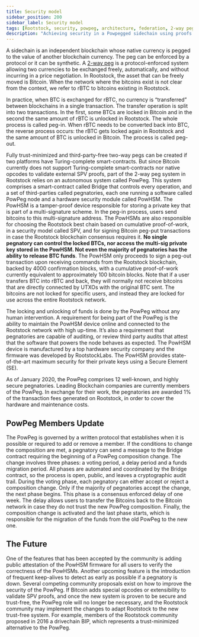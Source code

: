 ```yaml
---
title: Security model
sidebar_position: 200
sidebar_label: Security model
tags: [Rootstock, security, powpeg, architecture, federation, 2-way peg]
description: "Achieving security in a Powpegged sidechain using proofs of payment"
---
```


A sidechain is an independent blockchain whose native currency is pegged to the value of another blockchain currency. The peg can be enforced by a protocol or it can be synthetic. A [2-way peg](/concepts/powpeg/) is a protocol-enforced system allowing two currencies to be exchanged freely, automatically, and without incurring in a price negotiation. In Rootstock, the asset that can be freely moved is Bitcoin. When the network where the bitcoins exist is not clear from the context, we refer to rBTC to bitcoins existing in Rootstock.

In practice, when BTC is exchanged for rBTC, no currency is “transferred” between blockchains in a single transaction. The transfer operation is split into two transactions. In the first, some BTCs are locked in Bitcoin and in the second the same amount of rBTC is unlocked in Rootstock. The whole process is called peg-in. When rBTC needs to be converted back into BTC, the reverse process occurs: the rBTC gets locked again in Rootstock and the same amount of BTC is unlocked in Bitcoin. The process is called peg-out.

Fully trust-minimized and third-party-free two-way pegs can be created if two platforms have Turing-complete smart-contracts. But since Bitcoin currently does not support Turing-complete smart-contracts nor native opcodes to validate external SPV proofs, part of the 2-way peg system in Rootstock relies on an autonomous system called PowPeg. This system comprises a smart-contract called Bridge that controls every operation, and a set of third-parties called pegnatories, each one running a software called PowPeg node and a hardware security module called PowHSM. The PowHSM is a tamper-proof device responsible for storing a private key that is part of a multi-signature scheme. In the peg-in process, users send bitcoins to this  multi-signature address.  The PowHSMs are also responsible for choosing the Rootstock best chain based on cumulative proof-of-work, in a security model called SPV, and for signing Bitcoin peg-put transactions in case the Rootstock blockchain consensus requires it. **No single pegnatory can control the locked BTCs, nor access the multi-sig private key stored in the PowHSM. Not even the majority of pegnatories has the ability to release BTC funds**. The PowHSM only proceeds to sign a peg-out transaction upon receiving commands from the Rootstock blockchain, backed by 4000 confirmation blocks, with a cumulative proof-of-work currently equivalent to approximately 100 bitcoin blocks. Note that if a user transfers BTC into rBTC and back, they will normally not receive bitcoins that are directly connected by UTXOs with the original BTC sent. The bitcoins are not locked for specific users, and instead they are locked for use across the entire Rootstock network.

The locking and unlocking of funds is done by the PowPeg without any human intervention. A requirement for being part of the PowPeg is the ability to maintain the PowHSM device online and connected to the Rootstock network with high up-time. It’s also a requirement that pegnatories are capable of auditing, or review third party audits that attest that the software that powers the node behaves as expected. The PowHSM device is manufactured by a top hardware security company and the firmware was developed by RootstockLabs. The PowHSM provides state-of-the-art maximum security for their private keys using a Secure Element (SE).

As of January 2020, the PowPeg comprises 12 well-known, and highly secure pegnatories. Leading Blockchain companies are currently members of the PowPeg.  In exchange for their work, the pegnatories are awarded 1% of the transaction fees generated on Rootstock, in order to cover the hardware and maintenance costs. 

## PowPeg Members Update

The PowPeg is governed by a written protocol that establishes when it is possible or required to add or remove a member. If the conditions to change the composition are met, a pegnatory can send a message to the Bridge contract requiring the beginning of a PowPeg composition change. The change involves three phases: a voting period, a delay period and a funds migration period.  All phases are automated and coordinated by the Bridge contract, so the process is open, public, and leaves a cryptographic audit trail.  During the voting phase, each pegnatory can either accept or reject a composition change. Only if the majority of pegnatories accept the change, the next phase begins. This phase is a consensus enforced delay of one week. The delay allows users to transfer the Bitcoins back to the Bitcoin network in case they do not trust the new PowPeg composition. Finally, the composition change is activated and the last phase starts, which is responsible for the migration of the funds from the old PowPeg to the new one. 

## The Future

One of the features that has been accepted by the community is adding public attestation of the PowHSM firmware for all users to verify the correctness of the PowHSMs. Another upcoming feature is the introduction of frequent keep-alives to detect as early as possible if a pegnatory is down. Several competing community proposals exist on how to improve the security of the PowPeg. If Bitcoin adds special opcodes or extensibility to validate SPV proofs, and once the new system is proven to be secure and trust-free, the PowPeg role will no longer be necessary, and the Rootstock community may implement the changes to adapt Rootstock to the new trust-free system. For example, members of the Rootstock community proposed in 2016 a drivechain BIP, which represents a trust-minimized alternative to the PowPeg.
